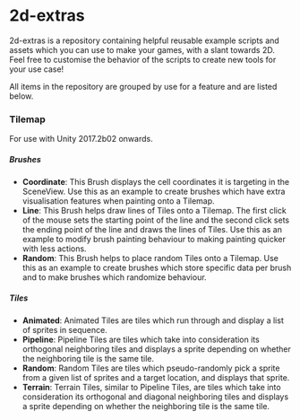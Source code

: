 # 2d-extras

2d-extras is a repository containing helpful reusable example scripts and assets which you can use to make your games, with a slant towards 2D. Feel free to customise the behavior of the scripts to create new tools for your use case!

All items in the repository are grouped by use for a feature and are listed below.

### Tilemap

For use with Unity 2017.2b02 onwards.

##### Brushes

- **Coordinate**: This Brush displays the cell coordinates it is targeting in the SceneView. Use this as an example to create brushes which have extra visualisation features when painting onto a Tilemap.
- **Line**: This Brush helps draw lines of Tiles onto a Tilemap. The first click of the mouse sets the starting point of the line and the second click sets the ending point of the line and draws the lines of Tiles. Use this as an example to modify brush painting behaviour to making painting quicker with less actions.
- **Random**: This Brush helps to place random Tiles onto a Tilemap. Use this as an example to create brushes which store specific data per brush and to make brushes which randomize behaviour.

##### Tiles

- **Animated**: Animated Tiles are tiles which run through and display a list of sprites in sequence.
- **Pipeline**: Pipeline Tiles are tiles which take into consideration its orthogonal neighboring tiles and displays a sprite depending on whether the neighboring tile is the same tile.
- **Random**: Random Tiles are tiles which pseudo-randomly pick a sprite from a given list of sprites and a target location, and displays that sprite.
- **Terrain**: Terrain Tiles, similar to Pipeline Tiles, are tiles which take into consideration its orthogonal and diagonal neighboring tiles and displays a sprite depending on whether the neighboring tile is the same tile.